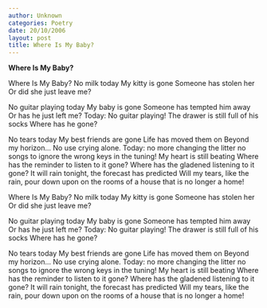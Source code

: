 ```yaml
---
author: Unknown
categories: Poetry
date: 20/10/2006
layout: post
title: Where Is My Baby?
---
```


**Where Is My Baby?**

Where Is My Baby?
No milk today
My kitty is gone
Someone has stolen her
Or did she just leave me?

No guitar playing today
My baby is gone
Someone has tempted him away
Or has he just left me?
Today:
No guitar playing!
The drawer is still full of his socks
Where has he gone?

No tears today
My best friends are gone
Life has moved them on
Beyond my horizon...
No use crying alone.
Today:
no more changing the litter
no songs to ignore the
wrong keys in the tuning!
My heart is still beating
Where has the reminder to listen to it gone?
Where has the gladened listening to it gone?
It will rain tonight, the forecast has predicted
Will my tears, like the rain,  pour down upon
on the rooms of a house that is no longer a home!

Where Is My Baby?
No milk today
My kitty is gone
Someone has stolen her
Or did she just leave me?

No guitar playing today
My baby is gone
Someone has tempted him away
Or has he just left me?
Today:
No guitar playing!
The drawer is still full of his socks
Where has he gone?

No tears today
My best friends are gone
Life has moved them on
Beyond my horizon...
No use crying alone.
Today:
no more changing the litter
no songs to ignore the
wrong keys in the tuning!
My heart is still beating
Where has the reminder to listen to it gone?
Where has the gladened listening to it gone?
It will rain tonight, the forecast has predicted
Will my tears, like the rain,  pour down upon
on the rooms of a house that is no longer a home!

